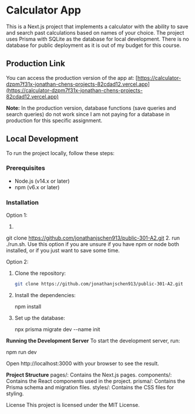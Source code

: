 # Calculator App

This is a Next.js project that implements a calculator with the ability to save and search past calculations based on names of your choice. The project uses Prisma with SQLite as the database for local development. There is no database for public deployment as it is out of my budget for this course.

## Production Link

You can access the production version of the app at:
[https://calculator-dzpm7f31x-jonathan-chens-projects-82cdad12.vercel.app](https://calculator-dzpm7f31x-jonathan-chens-projects-82cdad12.vercel.app)

**Note:** In the production version, database functions (save queries and search queries) do not work since I am not paying for a database in production for this specific assignment.

## Local Development

To run the project locally, follow these steps:

### Prerequisites

- Node.js (v14.x or later)
- npm (v6.x or later)

### Installation

Option 1:
1.   ```sh
   git clone https://github.com/jonathanjschen913/public-301-A2.git
2. 
run ./run.sh. Use this option if you are unsure if you have npm or node both installed, or if you just want to save some time.

Option 2:
1. Clone the repository:

   ```sh
   git clone https://github.com/jonathanjschen913/public-301-A2.git

2. Install the dependencies:

   npm install

3. Set up the database:

   npx prisma migrate dev --name init

**Running the Development Server**
To start the development server, run:

  npm run dev

  Open http://localhost:3000 with your browser to see the result.

**Project Structure**
pages/: Contains the Next.js pages.
components/: Contains the React components used in the project.
prisma/: Contains the Prisma schema and migration files.
styles/: Contains the CSS files for styling.

License
This project is licensed under the MIT License.
